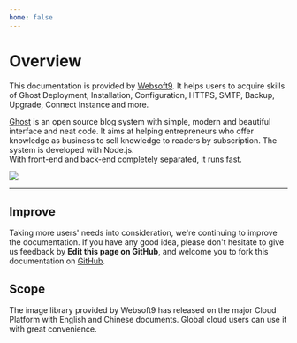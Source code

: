 ```yaml
---
home: false
---
```


# Overview

This documentation is provided by [Websoft9](https://www.websoft9.com/). It helps users to acquire skills of Ghost Deployment, Installation, Configuration, HTTPS, SMTP, Backup, Upgrade, Connect Instance and more.

[Ghost](https://ghost.org) is an open source blog system with simple, modern and beautiful interface and neat code. It aims at helping entrepreneurs who offer knowledge as business to sell knowledge to readers by subscription. The system is developed with Node.js.  
With front-end and back-end completely separated, it runs fast.

![](https://libs.websoft9.com/Websoft9/DocsPicture/en/ghost/ghost-ui-websoft9.png)

---

## Improve

Taking more users' needs into consideration, we're continuing to improve the documentation. If you have any good idea, please don't hesitate to give us feedback by **Edit this page on GitHub**, and welcome you to fork this documentation on [GitHub](https://github.com/Websoft9/ansible-ghost).

## Scope

The image library provided by Websoft9 has released on the major Cloud Platform with English and Chinese documents. Global cloud users can use it with great convenience.
